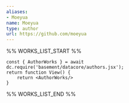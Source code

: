 ```yaml
---
aliases:
- Moeyua
name: Moeyua
type: author
url: https://github.com/moeyua
---
```



%% WORKS_LIST_START %%

```datacorejsx
const { AuthorWorks } = await dc.require('basement/datacore/authors.jsx');
return function View() {
    return <AuthorWorks/>
}
```
%% WORKS_LIST_END %%